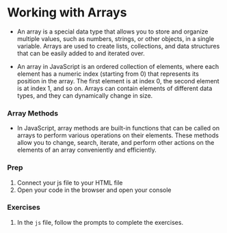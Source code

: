 # Working with Arrays

- An array is a special data type that allows you to store and organize multiple values, such as numbers, strings, or other objects, in a single variable. Arrays are used to create lists, collections, and data structures that can be easily added to and iterated over.

- An array in JavaScript is an ordered collection of elements, where each element has a numeric index (starting from 0) that represents its position in the array. The first element is at index 0, the second element is at index 1, and so on. Arrays can contain elements of different data types, and they can dynamically change in size.

### Array Methods

- In JavaScript, array methods are built-in functions that can be called on arrays to perform various operations on their elements. These methods allow you to change, search, iterate, and perform other actions on the elements of an array conveniently and efficiently.


### Prep
1. Connect your js file to your HTML file
2. Open your code in the browser and open your console


### Exercises
1. In the `js` file, follow the prompts to complete the exercises.
